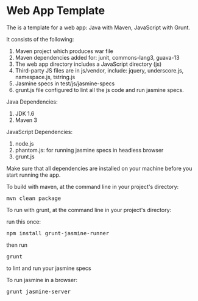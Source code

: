 # Web App Template

The is a template for a web app: Java with Maven, JavaScript with Grunt.

It consists of the following:
<ol>
  <li>Maven project which produces war file</li>
  <li>Maven dependencies added for: junit, commons-lang3, guava-13</li>
  <li>The web app directory includes a JavaScript directory (js)</li>
  <li>Third-party JS files are in js/vendor, include: jquery, underscore.js, namespace.js, tstring.js</li>
  <li>Jasmine specs in test/js/jasmine-specs</li>
  <li>grunt.js file configured to lint all the js code and run jasmine specs.</li>
</ol>

Java Dependencies:
<ol>
  <li>JDK 1.6</li>
  <li>Maven 3</li>
</ol>

JavaScript Dependencies:
<ol>
  <li>node.js</li>
  <li>phantom.js: for running jasmine specs in headless browser</li>
  <li>grunt.js</li>
</ol>

Make sure that all dependencies are installed on your machine before you start running the app.

To build with maven, at the command line in your project's directory:
<pre>mvn clean package</pre>

To run with grunt, at the command line in your project's directory:

run this once: 
<pre>npm install grunt-jasmine-runner</pre>

then run
<pre>grunt</pre>

to lint and run your jasmine specs

To run jasmine in a browser:
<pre>grunt jasmine-server</pre>
